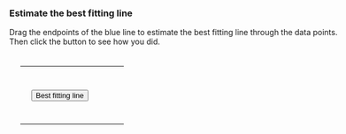 <style>
  table, td {padding: 20px; border: none;}
  h4 {color: #0072B2;}
</style>  

<script src="https://d3js.org/d3.v4.min.js"></script>

<div style="width: 600px">

<h3>Estimate the best fitting line</h3> 
      
<p>Drag the endpoints of the blue line to estimate the best fitting line through the data points. Then click the button to see how you did.</p>  

</div>   

<table><tr><td>
<button type="button" onclick="bestfit()">Best fitting line</button></td><td><h4 id="bestline">&nbsp;</h4></td>
</tr></table>
<p></p>


<script type="text/javascript">

//Width and height of svg
  var w = 400;
  var h = 400;
  var padding = 30;
			
// axis min / max
  var xmin = -50;
  var xmax = 50;
  var ymin = -50;
  var ymax = 50;
          
          
// colors  
  var backgroundcolor = "#F4F4F4";  

// https://rdrr.io/cran/ggthemes/man/colorblind.html    
  var circlecolor = "#CC79A7";   
  var dragcolor = "#56B4E9";
  var bestlinecolor = "#0072B2";      
        
		
//		Scale functions

  var xScale = d3.scaleLinear()
								 .domain([xmin, xmax])
								 .range([padding, w - padding * 2]);

  var yScale = d3.scaleLinear()
								 .domain([ymin, ymax])
								 .range([h - padding, padding]);
								 		 

//Define X axis
  var xAxis = d3.axisBottom()
							  .scale(xScale)
							  .ticks(5);

//Define Y axis
  var yAxis = d3.axisLeft()
							  .scale(yScale)
							  .ticks(5);
        
//Define line generator
        
  var mylinegen = d3.line()
                    .x(d => xScale(d[0]))
                    .y(d => yScale(d[1]));

//Create SVG element
  var svg = d3.select("div")
						  .append("svg")
			  			.attr("width", w)
			  			.attr("height", h);			
			    				
  svg.append("rect")
     .attr("width", w)
     .attr("height", h)
     .attr("fill", backgroundcolor);    				
			
//Create X axis
  svg.append("g")
     .attr("transform", `translate(0, ${yScale(0)})`)
     .call(xAxis);
			
//Create Y axis
  svg.append("g")
     .attr("transform", `translate(${xScale(0)}, 0)`)
     .call(yAxis);
        
  var m = d3.randomUniform(2)()-1;  
        
  var myrandom = d3.randomNormal(0, 15);   
			
  var n = 100;			
			    				
  var xcoord = d3.range(n).map(d => myrandom());

  var dataset = xcoord.map(d => [d, m*d + (1-m)*myrandom()]);		
        
// starting endpoints of draggable line    
  var endpoints = [[-40, 0], [40, 0]];
        
// add circles
  svg.selectAll("circle")
     .data(dataset)
     .enter()
     .append("circle")
     .classed("points", true)
     .attr("cx", d => xScale(d[0]))
     .attr("cy", d => yScale(d[1]))
     .attr("r", "3")
     .attr("fill", circlecolor);
        
// add draggable line
        
  var dragpath = mylinegen(endpoints);
        
  d3.select("svg")
    .append("path")
    .attr("id", "dragline")
    .attr("d", dragpath)
    .attr("stroke", dragcolor)
    .attr("stroke-width", "3");
        
// add draggable endpoints
        
   d3.select("svg")
      .selectAll("circle.endpoint")
      .data(endpoints)
      .enter()
      .append("circle")
      .attr("class", "endpoint")
      .attr("cx", d => xScale(d[0]))
      .attr("cy", d => yScale(d[1]))
      .attr("r", "4")
      .attr("fill", dragcolor)
      .call(d3.drag()
        .on("drag", dragged));
        
function dragged(d) {
  var new_x = xScale.invert(d3.event.x);
		var new_y = yScale.invert(d3.event.y);
    d3.select(this).data([[new_x, new_y]])
       .attr("cx", d => xScale(d[0]))
       .attr("cy", d => yScale(d[1]));

  var enddata = d3.selectAll("circle.endpoint").data();

  var dragpath = mylinegen(enddata);
  d3.select("path#dragline").attr("d", dragpath); 
};
        
  var bestfit = function() {
        
// get data from circles
  var data = d3.selectAll("circle.points").data();	      
			  
// calculate slope and intercept 
  x = data.map(d => d[0]);
  y = data.map(d => d[1]);	
  Sxx = d3.sum(x.map(d => Math.pow(d-d3.mean(x), 2)));
  Sxy = d3.sum(x.map( (d, i) => (x[i]-d3.mean(x))*(y[i]-d3.mean(y))));
  b1 = Sxy/Sxx;
  b0 = d3.mean(y) - d3.mean(x)*b1;
        
// calculate two points of line for plotting
  var y1 = b0 + b1*xmin;
  var y2 = b0 + b1*xmax;
        
  var mypath = mylinegen([[xmin, y1], [xmax, y2]]);
        
// add best fitting line
  d3.select("svg")
    .append("path")
    .attr("d", mypath)
    .attr("stroke", bestlinecolor)
    .attr("stroke-width", "3");
        
// add equation of the line
  if (b0 > 0) {
    var b = `+ ${b0.toFixed(2)}`
  } else {
    var b = `- ${Math.abs(b0).toFixed(2)}`
  }

  d3.select("#bestline")
    .text(`y = ${b1.toFixed(2)}x ${b}`);
    };

</script>
